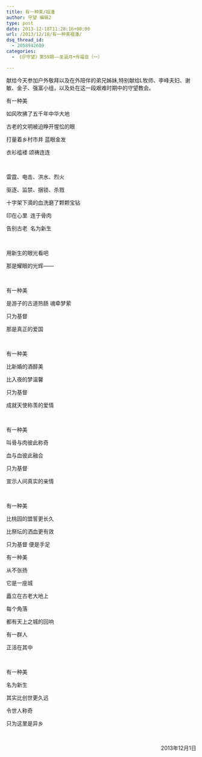 ```yaml
---
title: 有一种美/祖潘
author: 守望 编辑2
type: post
date: 2013-12-18T11:28:16+00:00
url: /2013/12/18/有一种美祖潘/
dsq_thread_id:
  - 2058942609
categories:
  - 《＠守望》第59期——圣诞月•传福音（一）

---
```

<!--more-->献给今天参加户外敬拜以及在外陪伴的弟兄姊妹,特别献给L牧师、李峰夫妇、谢敏、金子、强富小组，以及处在这一段艰难时期中的守望教会。 

有一种美

如风吹拂了五千年中华大地

古老的文明被迫睁开惺忪的眼

打量着乡村市井 蓝眼金发

衣衫褴褛 颂祷连连

&nbsp;

雷霆、电击、洪水、烈火

驱逐、监禁、捆锁、杀戮

十字架下滴的血洗磨了颗颗宝钻

印在心里  连于骨肉

告别古老  名为新生

&nbsp;

用新生的眼光看吧

那是耀眼的光辉——

&nbsp;

有一种美

是游子的古道热肠 魂牵梦萦

只为基督

那是真正的爱国

&nbsp;

有一种美

比新婚的酒醇美

比入夜的梦温馨

只为基督

成就天使称羡的爱情

&nbsp;

有一种美

叫骨与肉彼此称奇

血与血彼此融合

只为基督

宣示人间真实的亲情

&nbsp;

有一种美

比桃园的盟誓更长久

比祭坛的洒血更有效

只为基督 便是手足

有一种美

从不张扬

它是一座城

矗立在古老大地上

每个角落

都有天上之城的回响

有一群人

正活在其中

&nbsp;

有一种美

名为新生

其实比创世更久远

令世人称奇

只为这里是异乡 

&nbsp;

<p style="text-align: right;">
  2013年12月1日
</p>